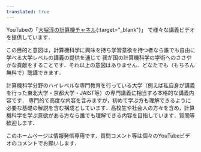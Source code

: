```yaml
---
translated: true
---
```

YouTubeの「[大堀淳の計算機チャネル](https://www.youtube.com/@keisankikagaku){:target="_blank"}」
で様々な講義ビデオを提供しています．

この目的と意図は，計算機科学に興味を持ち学習意欲を持つ者なら誰でも自由に学べる大学レベルの講義の提供を通じて
我が国の計算機科学の学術へのささやかな貢献をすることです．それ以上の意図はありません．どなたでも（もちろん無料で）聴講できます．

計算機科学分野のハイレベルな専門教育を行っている大学（例えば私自身が講義を行った東北大学・京都大学・JAIST等）の専門講義に相当する本格的な講義内容です．
専門的で高度な内容を含みますが，初めて学ぶ方も理解できるように必要な基礎の解説を含む構成としています．高校生や社会人の方々を含め，計算機科学を学ぶ意欲がある方なら誰でも理解できる内容を目指しています．質問等歓迎します．

このホームページは情報発信専用です．質問コメント等は個々のYouTubeビデオのコメントでお願いします．

